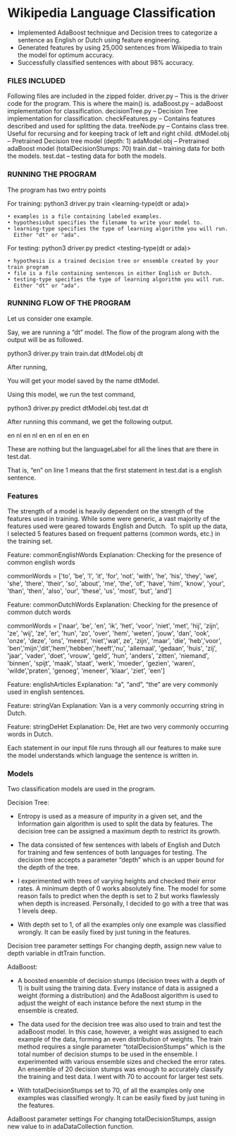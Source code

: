 # Wikipedia Language Classification

- Implemented AdaBoost technique and Decision trees to categorize a sentence as English or Dutch using feature engineering.
- Generated features by using 25,000 sentences from Wikipedia to train the model for optimum accuracy.
- Successfully classified sentences with about 98% accuracy.



### FILES INCLUDED
Following files are included in the zipped folder.
driver.py – This is the driver code for the program. This is where the main() is.
adaBoost.py – adaBoost implementation for classification.
decisionTree.py – Decision Tree implementation for classification.
checkFeatures.py – Contains features described and used for splitting the data.
treeNode.py – Contains class tree. Useful for recursing and for keeping track of left and right child.
dtModel.obj – Pretrained Decision tree model (depth: 1)
adaModel.obj – Pretrained adaBoost model (totalDecisionStumps: 70)
train.dat – training data for both the models.
test.dat – testing data for both the models.

                   
                   
### RUNNING THE PROGRAM
The program has two entry points

For training:
python3 driver.py train <examples> <hypothesisOut> <learning-type(dt or ada)>

    • examples is a file containing labeled examples.
    • hypothesisOut specifies the filename to write your model to.
    • learning-type specifies the type of learning algorithm you will run. 
      Either "dt" or "ada".


For testing:
python3 driver.py predict <hypothesis> <file> <testing-type(dt or ada)>

    • hypothesis is a trained decision tree or ensemble created by your train program
    • file is a file containing sentences in either English or Dutch.
    • testing-type specifies the type of learning algorithm you will run. 
      Either "dt" or "ada".

                   
                   
### RUNNING FLOW OF THE PROGRAM
Let us consider one example.

Say, we are running a “dt” model.
The flow of the program along with the output will be as followed.

python3  driver.py  train  train.dat  dtModel.obj  dt 

After running,

You will get your model saved by the name dtModel.

Using this model, we run the test command,

python3  driver.py  predict  dtModel.obj  test.dat  dt

After running this command, we get the following output.

en
nl
en
nl
en
en
nl
en
en
en

These are nothing but the languageLabel for all the lines that are there in test.dat.

That is, “en” on line 1 means that the first statement in test.dat is a english sentence.


### Features
The strength of a model is heavily dependent on the strength of the features used in training. While some were generic, a vast majority of the features used were geared towards English and Dutch. 
To split up the data, I selected 5 features based on frequent patterns (common words, etc.) in the training set.

Feature: 
commonEnglishWords
Explanation: 
Checking for the presence of common english words

commonWords = ['to', 'be', 'I', 'it', 'for', 'not', 'with', 'he', 'his', 'they', 'we', 'she', 'there', 'their', 'so', 'about', 'me', 'the', 'of', 'have', 'him', 'know', 'your', 'than', 'then', 'also', 'our', 'these', 'us', 'most', 'but', 'and']


Feature: 
commonDutchWords
Explanation: 
Checking for the presence of common dutch words

commonWords = ['naar', 'be', 'en', 'ik', 'het', 'voor', 'niet', 'met', 'hij', 'zijn', 'ze', 'wij', 'ze', 'er', 'hun', 'zo', 'over', 'hem', 'weten', 'jouw', 'dan', 'ook', 'onze', 'deze', 'ons', 'meest', 'niet','wat', ze', 'zijn', 'maar', 'die', 'heb','voor', 'ben','mijn','dit','hem','hebben','heeft','nu', 'allemaal', 'gedaan', 'huis', 'zij', 'jaar', 'vader', 'doet', 'vrouw', 'geld', 'hun', 'anders', 'zitten', 'niemand', 'binnen', 'spijt', 'maak', 'staat', 'werk', 'moeder', 'gezien', 'waren', 'wilde','praten', 'genoeg', 'meneer', 'klaar', 'ziet', 'een']


Feature: 
englishArticles
Explanation: 
“a”, “and”, “the” are very commonly used in english sentences.


Feature: 
stringVan
Explanation: 
Van is a very commonly occurring string in Dutch.


Feature: 
stringDeHet
Explanation: 
De, Het are two very commonly occurring words in Dutch.


Each statement in our input file runs through all our features to make sure the model understands which language the sentence is written in.


### Models
Two classification models are used in the program.
  
Decision Tree:

- Entropy is used as a measure of impurity in a given set, and the Information gain algorithm is used to split the data by features. The decision tree can be assigned a maximum depth to restrict its growth.

- The data consisted of few sentences with labels of English and Dutch for training and few sentences of both languages for testing. The decision tree accepts a parameter “depth” which is an upper bound for the depth of the tree. 

- I experimented with trees of varying heights and checked their error rates. A minimum depth of 0 works absolutely fine. The model for some reason fails to predict when the depth is set to 2 but works flawlessly when depth is increased. Personally, I decided to go with a tree that was 1 levels deep.

- With depth set to 1, of all the examples only one example was classified wrongly. It can be easily fixed by just tuning in the features.


Decision tree parameter settings
	For changing depth, assign new value to depth variable in dtTrain function.


AdaBoost:
	
- A boosted ensemble of decision stumps (decision trees with a depth of 1) is built using the training data. Every instance of data is assigned a weight (forming a distribution) and the AdaBoost algorithm is used to adjust the weight of each instance before the next stump in the ensemble is created.

- The data used for the decision tree was also used to train and test the adaBoost model. In this case, however, a weight was assigned to each example of the data, forming an even distribution of weights. The train method requires a single parameter “totalDecisionStumps” which is the total number of decision stumps to be used in the ensemble. I experimented with various ensemble sizes and checked the error rates. An ensemble of 20 decision stumps was enough to accurately classify the training and test data. I went with 70 to account for larger test sets.

- With totalDecisionStumps set to 70, of all the examples only one examples was classified wrongly. It can be easily fixed by just tuning in the features.


AdaBoost parameter settings
	For changing totalDecisionStumps, assign new value to in adaDataCollection function.





